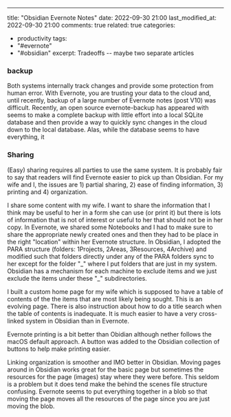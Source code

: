 ---
title: "Obsidian Evernote Notes"
date: 2022-09-30 21:00
last_modified_at: 2022-09-30 21:00
comments: true
related: true
categories:
  - productivity
tags:
  - "#evernote"
  - "#obsidian"
excerpt: Tradeoffs -- maybe two separate articles





### backup

Both systems internally track changes and provide some protection from human error.  With Evernote, you are trusting your data to the cloud and, until recently, backup of a large number of Evernote notes (post V10) was difficult.  Recently, an open source evernote-backup has appeared with seems to make a complete backup with little effort into a local SQLite database and then provide a way to quickly sync changes in the cloud down to the local database.  Alas, while the database seems to have everything, it 

### Sharing

(Easy) sharing requires all parties to use the same system.  It is probably fair to say that readers will find Evernote easier to pick up than Obsidian.  For my wife and I, the issues are 1) partial sharing, 2) ease of finding information, 3) printing and 4) organization.

I share some content with my wife.  I want to share the information that I think may be useful to her in a form she can use (or print it) but there is lots of information that is not of interest or useful to her that should not be in her copy.  In Evernote, we shared some Notebooks and I had to make sure to share the appropriate newly created ones and then they had to be place in the right "location" within her Evernote structure.  In Obsidian, I adopted the PARA structure (folders: 1Projects, 2Areas, 3Resources, 4Archive) and modified such that folders directly under any of the PARA folders sync to her except for the folder "\_" where I put folders that are just in my system.  Obsidian has a mechanism for each machine to exclude items and we just exclude the items under these "\_" subdirectories.

I built a custom home page for my wife which is supposed to have a table of contents of the the items that are most likely being sought.  This is an evolving page.  There is also instruction about how to do a title search when the table of contents is inadequate.  It is much easier to have a very cross-linked system in Obsidian than in Evernote.

Evernote printing is a bit better than Obidian although nether follows the macOS default approach.  A button was added to the Obsidian collection of buttons to help make printing easier.

Linking organization is smoother and IMO better in Obsidian.  Moving pages around in Obsidian works great for the basic page but sometimes the resources for the page (images) stay where they were before.  This seldom is a problem but it does tend make the behind the scenes file structure confusing.  Evernote seems to put everything together in a blob so that moving the page moves all the resources of the page since you are just moving the blob.
